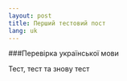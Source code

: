 ```yaml
---
layout: post
title: Перший тестовий пост
lang: uk
---
```


###Перевірка української мови


Тест, тест та знову тест

